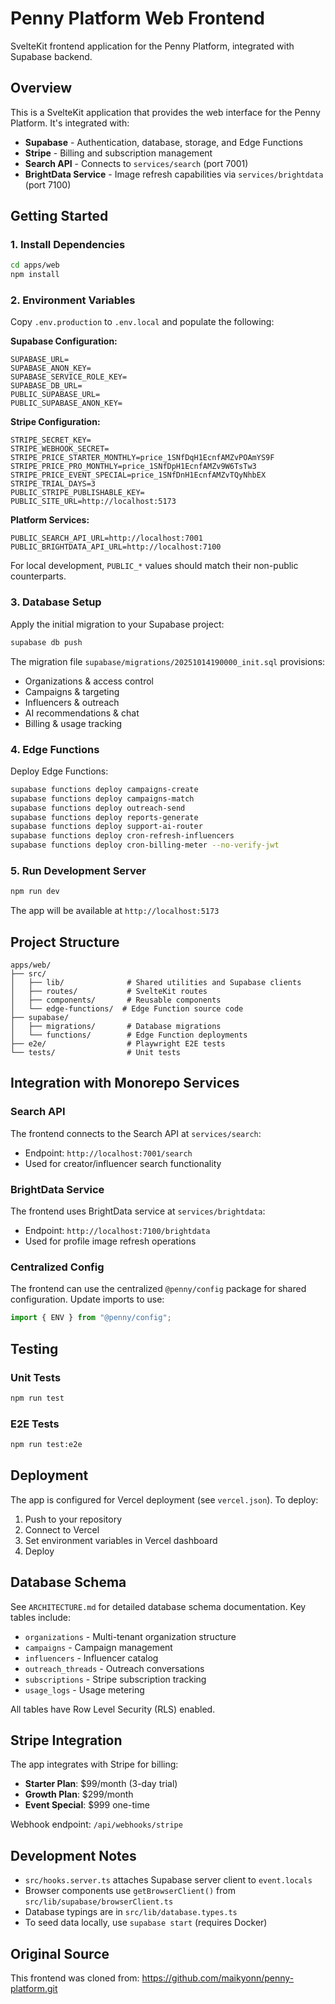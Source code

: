 # Penny Platform Web Frontend

SvelteKit frontend application for the Penny Platform, integrated with Supabase backend.

## Overview

This is a SvelteKit application that provides the web interface for the Penny Platform. It's integrated with:

- **Supabase** - Authentication, database, storage, and Edge Functions
- **Stripe** - Billing and subscription management
- **Search API** - Connects to `services/search` (port 7001)
- **BrightData Service** - Image refresh capabilities via `services/brightdata` (port 7100)

## Getting Started

### 1. Install Dependencies

```bash
cd apps/web
npm install
```

### 2. Environment Variables

Copy `.env.production` to `.env.local` and populate the following:

**Supabase Configuration:**
```env
SUPABASE_URL=
SUPABASE_ANON_KEY=
SUPABASE_SERVICE_ROLE_KEY=
SUPABASE_DB_URL=
PUBLIC_SUPABASE_URL=
PUBLIC_SUPABASE_ANON_KEY=
```

**Stripe Configuration:**
```env
STRIPE_SECRET_KEY=
STRIPE_WEBHOOK_SECRET=
STRIPE_PRICE_STARTER_MONTHLY=price_1SNfDqH1EcnfAMZvPOAmYS9F
STRIPE_PRICE_PRO_MONTHLY=price_1SNfDpH1EcnfAMZv9W6TsTw3
STRIPE_PRICE_EVENT_SPECIAL=price_1SNfDnH1EcnfAMZvTQyNhbEX
STRIPE_TRIAL_DAYS=3
PUBLIC_STRIPE_PUBLISHABLE_KEY=
PUBLIC_SITE_URL=http://localhost:5173
```

**Platform Services:**
```env
PUBLIC_SEARCH_API_URL=http://localhost:7001
PUBLIC_BRIGHTDATA_API_URL=http://localhost:7100
```

For local development, `PUBLIC_*` values should match their non-public counterparts.

### 3. Database Setup

Apply the initial migration to your Supabase project:

```bash
supabase db push
```

The migration file `supabase/migrations/20251014190000_init.sql` provisions:
- Organizations & access control
- Campaigns & targeting
- Influencers & outreach
- AI recommendations & chat
- Billing & usage tracking

### 4. Edge Functions

Deploy Edge Functions:

```bash
supabase functions deploy campaigns-create
supabase functions deploy campaigns-match
supabase functions deploy outreach-send
supabase functions deploy reports-generate
supabase functions deploy support-ai-router
supabase functions deploy cron-refresh-influencers
supabase functions deploy cron-billing-meter --no-verify-jwt
```

### 5. Run Development Server

```bash
npm run dev
```

The app will be available at `http://localhost:5173`

## Project Structure

```
apps/web/
├── src/
│   ├── lib/              # Shared utilities and Supabase clients
│   ├── routes/           # SvelteKit routes
│   ├── components/       # Reusable components
│   └── edge-functions/  # Edge Function source code
├── supabase/
│   ├── migrations/       # Database migrations
│   └── functions/        # Edge Function deployments
├── e2e/                  # Playwright E2E tests
└── tests/                # Unit tests
```

## Integration with Monorepo Services

### Search API

The frontend connects to the Search API at `services/search`:
- Endpoint: `http://localhost:7001/search`
- Used for creator/influencer search functionality

### BrightData Service

The frontend uses BrightData service at `services/brightdata`:
- Endpoint: `http://localhost:7100/brightdata`
- Used for profile image refresh operations

### Centralized Config

The frontend can use the centralized `@penny/config` package for shared configuration. Update imports to use:

```typescript
import { ENV } from "@penny/config";
```

## Testing

### Unit Tests

```bash
npm run test
```

### E2E Tests

```bash
npm run test:e2e
```

## Deployment

The app is configured for Vercel deployment (see `vercel.json`). To deploy:

1. Push to your repository
2. Connect to Vercel
3. Set environment variables in Vercel dashboard
4. Deploy

## Database Schema

See `ARCHITECTURE.md` for detailed database schema documentation. Key tables include:

- `organizations` - Multi-tenant organization structure
- `campaigns` - Campaign management
- `influencers` - Influencer catalog
- `outreach_threads` - Outreach conversations
- `subscriptions` - Stripe subscription tracking
- `usage_logs` - Usage metering

All tables have Row Level Security (RLS) enabled.

## Stripe Integration

The app integrates with Stripe for billing:

- **Starter Plan**: $99/month (3-day trial)
- **Growth Plan**: $299/month
- **Event Special**: $999 one-time

Webhook endpoint: `/api/webhooks/stripe`

## Development Notes

- `src/hooks.server.ts` attaches Supabase server client to `event.locals`
- Browser components use `getBrowserClient()` from `src/lib/supabase/browserClient.ts`
- Database typings are in `src/lib/database.types.ts`
- To seed data locally, use `supabase start` (requires Docker)

## Original Source

This frontend was cloned from: https://github.com/maikyonn/penny-platform.git
